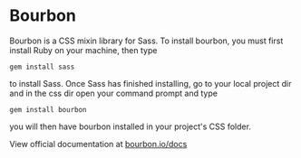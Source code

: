 # Bourbon  
Bourbon is a CSS mixin library for Sass. To install bourbon, you must first install Ruby on your machine, then type 
```
gem install sass
```
to install Sass. Once Sass has finished installing, go to your local project dir and in the css dir open your command prompt and type 
```
gem install bourbon
```
you will then have bourbon installed in your project's CSS folder.

View official documentation at [bourbon.io/docs](http://bourbon.io/docs)
